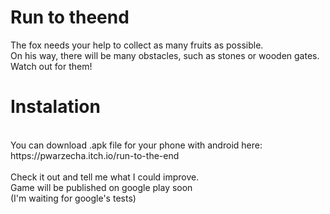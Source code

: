 # Run to theend
The fox needs your help  to collect as many fruits as possible. <br>
On his way, there will be many obstacles, such as stones or wooden gates. Watch out for them! 
<br>

<h1>Instalation</h1> <br>
You can download .apk file for your phone with android here: <br>
https://pwarzecha.itch.io/run-to-the-end <br> <br>
Check it out and tell me what I could improve. <br>
Game will be published on google play soon <br>
(I'm waiting for google's tests)
